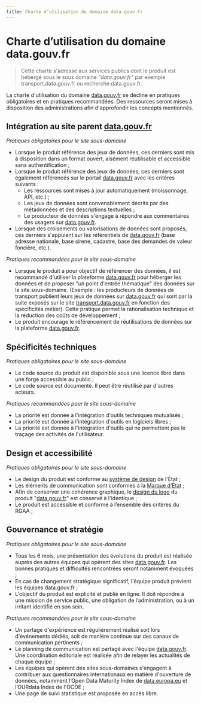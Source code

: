 ```yaml
---
title: Charte d’utilisation du domaine data.gouv.fr
---
```


# Charte d’utilisation du domaine data.gouv.fr

> Cette charte s'adresse aux services publics dont le produit est hebergé sous le sous domaine *"data.gouv.fr"* par exemple transport.data.gouv.fr ou recherche.data.gouv.fr.

La charte d'utilisation du domaine [data.gouv.fr](http://data.gouv.fr/) se décline en pratiques obligatoires et en pratiques recommandées. Des ressources seront mises à disposition des administrations afin d'approfondir les concepts mentionnés.

## Intégration au site parent [data.gouv.fr](http://data.gouv.fr/)

*Pratiques obligatoires pour le site sous-domaine*

- Lorsque le produit référence des jeux de données, ces derniers sont mis à disposition dans un format ouvert, aisément réutilisable et accessible sans authentification ;
- Lorsque le produit référence des jeux de données, ces derniers sont également référencés sur le portail [data.gouv.fr](http://data.gouv.fr/) avec les critères suivants :
    - Les ressources sont mises à jour automatiquement (moissonnage, API, etc.) ;
    - Les jeux de données sont convenablement décrits par des métadonnées et des descriptions textuelles ;
    - Le producteur de données s'engage à répondre aux commentaires des usagers sur [data.gouv.fr](http://data.gouv.fr/).
- Lorsque des croisements ou valorisations de données sont proposés, ces derniers s'appuient sur les référentiels de [data.gouv.fr](http://data.gouv.fr/) (base adresse nationale, base sirene, cadastre, base des demandes de valeur foncière, etc.).

*Pratiques recommandées pour le site sous-domaine*

- Lorsque le produit a pour objectif de référencer des données, il est recommandé d'utiliser la plateforme [data.gouv.fr](http://data.gouv.fr/) pour héberger les données et de proposer "un point d'entrée thématique" des données sur le site sous-domaine. (Exemple : les producteurs de données de transport publient leurs jeux de données sur [data.gouv.fr](http://data.gouv.fr/) qui sont par la suite exposés sur le site [transport.data.gouv.fr](http://transport.data.gouv.fr/) en fonction des spécificités métier). Cette pratique permet la rationalisation technique et la réduction des coûts de développement ;
- Le produit encourage le référencement de réutilisations de données sur la plateforme [data.gouv.fr](http://data.gouv.fr/).

## Spécificités techniques

*Pratiques obligatoires pour le site sous-domaine*

- Le code source du produit est disponible sous une licence libre dans une forge accessible au public ;
- Le code source est documenté. Il peut être réutilisé par d'autres acteurs.

*Pratiques recommandées pour le site sous-domaine*

- La priorité est donnée à l'intégration d'outils techniques mutualisés ;
- La priorité est donnée à l'intégration d'outils en logiciels libres ;
- La priorité est donnée à l'intégration d'outils qui ne permettent pas le traçage des activités de l'utilisateur.

## Design et accessibilité

*Pratiques obligatoires pour le site sous-domaine*

- Le design du produit est conforme au [système de design](https://systeme-de-design.gouv.fr/) de l'État ;
- Les éléments de communication sont conformes à la [Marque d’État](https://www.gouvernement.fr/marque-Etat) ;
- Afin de conserver une cohérence graphique, le [design du logo](https://github.com/datagouv/udata-front/blob/master/udata_front/theme/gouvfr/templates/svg/logotype.svg) du produit "[data.gouv.fr](http://data.gouv.fr/)" est conservé à l'identique ;
- Le produit est accessible et conforme à l’ensemble des critères du RGAA ;

## Gouvernance et stratégie

*Pratiques obligatoires pour le site sous-domaine*

- Tous les 6 mois, une présentation des évolutions du produit est réalisée auprès des autres équipes qui opèrent des sites [data.gouv.fr](http://data.gouv.fr/). Les bonnes pratiques et difficultés rencontrées seront notamment évoquées ;
- En cas de changement stratégique significatif, l'équipe produit prévient les équipes data.gouv.fr ;
- L'objectif du produit est explicité et publié en ligne. Il doit répondre à une mission de service public, une obligation de l’administration, ou à un irritant identifié en son sein.

*Pratiques recommandées pour le site sous-domaine*

- Un partage d'expérience est régulièrement réalisé soit lors d'événements dédiés, soit de manière continue sur des canaux de communication pertinents ;
- Le planning de communication est partagé avec l'équipe [data.gouv.fr](http://data.gouv.fr/). Une coordination éditoriale est réalisée afin de relayer les actualités de chaque équipe ;
- Les équipes qui opèrent des sites sous-domaines s'engagent à contribuer aux questionnaires internationaux en matière d'ouverture de données, notamment l’Open Data Maturity Index de [data.europa.eu](http://data.europa.eu/) et l’OURdata Index de l'OCDE ;
- Une page de suivi statistique est proposée en accès libre.
